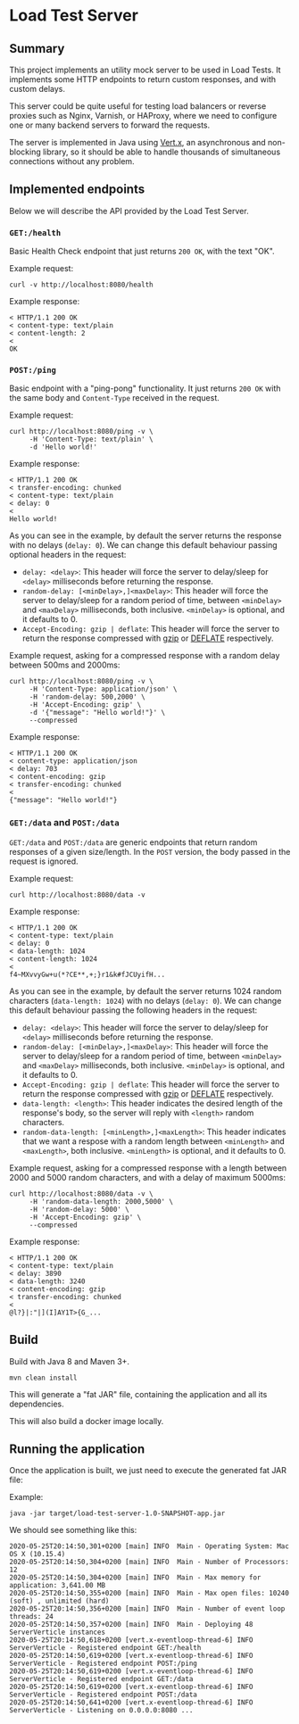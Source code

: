 # Load Test Server

## Summary ##

This project implements an utility mock server to be used in Load Tests.
It implements some HTTP endpoints to return custom responses, and with custom delays.

This server could be quite useful for testing load balancers or reverse proxies such as
Nginx, Varnish, or HAProxy, where we need to configure one or many backend servers to
forward the requests.

The server is implemented in Java using [Vert.x](https://vertx.io/), an asynchronous
and non-blocking library, so it should be able to handle thousands of simultaneous
connections without any problem.

## Implemented endpoints ##

Below we will describe the API provided by the Load Test Server.

### `GET:/health` ###

Basic Health Check endpoint that just returns `200 OK`, with the text "OK".

Example request:
```
curl -v http://localhost:8080/health
```

Example response:
```
< HTTP/1.1 200 OK
< content-type: text/plain
< content-length: 2
<
OK
```

### `POST:/ping` ###

Basic endpoint with a "ping-pong" functionality. It just returns `200 OK` with the same
body and `Content-Type` received in the request.

Example request:
```
curl http://localhost:8080/ping -v \
     -H 'Content-Type: text/plain' \
     -d 'Hello world!'
```

Example response:
```
< HTTP/1.1 200 OK
< transfer-encoding: chunked
< content-type: text/plain
< delay: 0
<
Hello world!
```

As you can see in the example, by default the server returns the response with no
delays (`delay: 0`). We can change this default behaviour passing optional headers
in the request:

* `delay: <delay>`: This header will force the server to delay/sleep for `<delay>` milliseconds
  before returning the response.
* `random-delay: [<minDelay>,]<maxDelay>`: This header will force the server to delay/sleep
  for a random period of time, between `<minDelay>` and `<maxDelay>` milliseconds, both inclusive.
  `<minDelay>` is optional, and it defaults to 0.
* `Accept-Encoding: gzip | deflate`: This header will force the server to return the response
  compressed with [gzip](https://en.wikipedia.org/wiki/Gzip) or [DEFLATE](https://en.wikipedia.org/wiki/DEFLATE)
  respectively.

Example request, asking for a compressed response with a random delay between 500ms and 2000ms:
```
curl http://localhost:8080/ping -v \
     -H 'Content-Type: application/json' \
     -H 'random-delay: 500,2000' \
     -H 'Accept-Encoding: gzip' \
     -d '{"message": "Hello world!"}' \
     --compressed
```

Example response:
```
< HTTP/1.1 200 OK
< content-type: application/json
< delay: 703
< content-encoding: gzip
< transfer-encoding: chunked
<
{"message": "Hello world!"}
```

### `GET:/data` and  `POST:/data` ###

`GET:/data` and `POST:/data` are generic endpoints that return random responses of
a given size/length. In the `POST` version, the body passed in the request is ignored.

Example request:
```
curl http://localhost:8080/data -v
```

Example response:
```
< HTTP/1.1 200 OK
< content-type: text/plain
< delay: 0
< data-length: 1024
< content-length: 1024
<
f4~MXvvyGw+u(*?CE**,+;}r1&k#fJCUyifH...
```

As you can see in the example, by default the server returns 1024 random characters
(`data-length: 1024`) with no delays (`delay: 0`). We can change this default behaviour
passing the following headers in the request:

* `delay: <delay>`: This header will force the server to delay/sleep for `<delay>` milliseconds
  before returning the response.
* `random-delay: [<minDelay>,]<maxDelay>`: This header will force the server to delay/sleep
  for a random period of time, between `<minDelay>` and `<maxDelay>` milliseconds, both inclusive.
  `<minDelay>` is optional, and it defaults to 0.
* `Accept-Encoding: gzip | deflate`: This header will force the server to return the response
  compressed with [gzip](https://en.wikipedia.org/wiki/Gzip) or [DEFLATE](https://en.wikipedia.org/wiki/DEFLATE)
  respectively.
* `data-length: <length>`: This header indicates the desired length of the response's body, so the
  server will reply with `<length>` random characters.
* `random-data-length: [<minLength>,]<maxLength>`: This header indicates that we want a respose
  with a random length between `<minLength>` and `<maxLength>`, both inclusive.
  `<minLength>` is optional, and it defaults to 0.


Example request, asking for a compressed response with a length between 2000 and 5000 random characters,
and with a delay of maximum 5000ms:
```
curl http://localhost:8080/data -v \
     -H 'random-data-length: 2000,5000' \
     -H 'random-delay: 5000' \
     -H 'Accept-Encoding: gzip' \
     --compressed
```

Example response:
```
< HTTP/1.1 200 OK
< content-type: text/plain
< delay: 3890
< data-length: 3240
< content-encoding: gzip
< transfer-encoding: chunked
<
@l?}|:"|](I]AY1T>{G_...
```

## Build ##

Build with Java 8 and Maven 3+.

```
mvn clean install
```

This will generate a "fat JAR" file, containing the application and all its dependencies.

This will also build a docker image locally.

## Running the application ##

Once the application is built, we just need to execute the generated fat JAR file:

Example:  
```
java -jar target/load-test-server-1.0-SNAPSHOT-app.jar
```

We should see something like this:
```
2020-05-25T20:14:50,301+0200 [main] INFO  Main - Operating System: Mac OS X (10.15.4)
2020-05-25T20:14:50,304+0200 [main] INFO  Main - Number of Processors: 12
2020-05-25T20:14:50,304+0200 [main] INFO  Main - Max memory for application: 3,641.00 MB
2020-05-25T20:14:50,355+0200 [main] INFO  Main - Max open files: 10240 (soft) , unlimited (hard)
2020-05-25T20:14:50,356+0200 [main] INFO  Main - Number of event loop threads: 24
2020-05-25T20:14:50,357+0200 [main] INFO  Main - Deploying 48 ServerVerticle instances
2020-05-25T20:14:50,618+0200 [vert.x-eventloop-thread-6] INFO  ServerVerticle - Registered endpoint GET:/health
2020-05-25T20:14:50,619+0200 [vert.x-eventloop-thread-6] INFO  ServerVerticle - Registered endpoint POST:/ping
2020-05-25T20:14:50,619+0200 [vert.x-eventloop-thread-6] INFO  ServerVerticle - Registered endpoint GET:/data
2020-05-25T20:14:50,619+0200 [vert.x-eventloop-thread-6] INFO  ServerVerticle - Registered endpoint POST:/data
2020-05-25T20:14:50,641+0200 [vert.x-eventloop-thread-6] INFO  ServerVerticle - Listening on 0.0.0.0:8080 ...
```